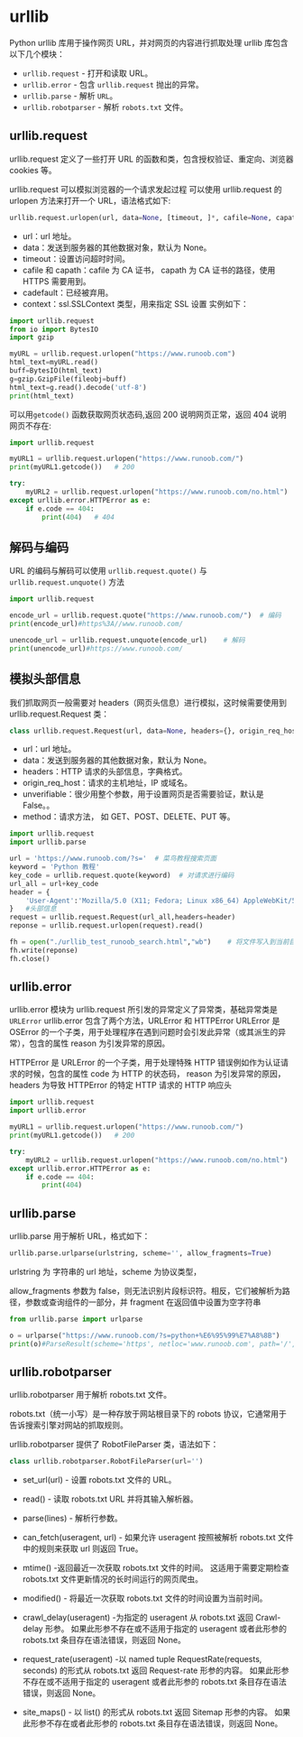 # urllib

Python urllib 库用于操作网页 URL，并对网页的内容进行抓取处理
urllib 库包含以下几个模块：

- `urllib.request` - 打开和读取 URL。
- `urllib.error` - 包含 `urllib.request` 抛出的异常。
- `urllib.parse` - 解析 `URL`。
- `urllib.robotparser` - 解析 `robots.txt` 文件。

## urllib.request

urllib.request 定义了一些打开 URL 的函数和类，包含授权验证、重定向、浏览器 cookies 等。

urllib.request 可以模拟浏览器的一个请求发起过程
可以使用 urllib.request 的 urlopen 方法来打开一个 URL，语法格式如下:

```py
urllib.request.urlopen(url, data=None, [timeout, ]*, cafile=None, capath=None, cadefault=False, context=None)
```

- url：url 地址。
- data：发送到服务器的其他数据对象，默认为 None。
- timeout：设置访问超时时间。
- cafile 和 capath：cafile 为 CA 证书， capath 为 CA 证书的路径，使用 HTTPS 需要用到。
- cadefault：已经被弃用。
- context：ssl.SSLContext 类型，用来指定 SSL 设置
  实例如下：

```py
import urllib.request
from io import BytesIO
import gzip

myURL = urllib.request.urlopen("https://www.runoob.com")
html_text=myURL.read()
buff=BytesIO(html_text)
g=gzip.GzipFile(fileobj=buff)
html_text=g.read().decode('utf-8')
print(html_text)
```

可以用`getcode()` 函数获取网页状态码,返回 200 说明网页正常，返回 404 说明网页不存在:

```py
import urllib.request

myURL1 = urllib.request.urlopen("https://www.runoob.com/")
print(myURL1.getcode())   # 200

try:
    myURL2 = urllib.request.urlopen("https://www.runoob.com/no.html")
except urllib.error.HTTPError as e:
    if e.code == 404:
        print(404)   # 404
```

## 解码与编码

URL 的编码与解码可以使用 `urllib.request.quote()` 与 `urllib.request.unquote()` 方法

```py
import urllib.request

encode_url = urllib.request.quote("https://www.runoob.com/")  # 编码
print(encode_url)#https%3A//www.runoob.com/

unencode_url = urllib.request.unquote(encode_url)    # 解码
print(unencode_url)#https://www.runoob.com/
```

## 模拟头部信息

我们抓取网页一般需要对 headers（网页头信息）进行模拟，这时候需要使用到 urllib.request.Request 类：

```py
class urllib.request.Request(url, data=None, headers={}, origin_req_host=None, unverifiable=False, method=None)
```
- url：url 地址。
- data：发送到服务器的其他数据对象，默认为 None。
- headers：HTTP 请求的头部信息，字典格式。
- origin_req_host：请求的主机地址，IP 或域名。
- unverifiable：很少用整个参数，用于设置网页是否需要验证，默认是 False。。
- method：请求方法， 如 GET、POST、DELETE、PUT 等。
```py
import urllib.request
import urllib.parse

url = 'https://www.runoob.com/?s='  # 菜鸟教程搜索页面
keyword = 'Python 教程'
key_code = urllib.request.quote(keyword)  # 对请求进行编码
url_all = url+key_code
header = {
    'User-Agent':'Mozilla/5.0 (X11; Fedora; Linux x86_64) AppleWebKit/537.36 (KHTML, like Gecko) Chrome/58.0.3029.110 Safari/537.36'
}   #头部信息
request = urllib.request.Request(url_all,headers=header)
reponse = urllib.request.urlopen(request).read()

fh = open("./urllib_test_runoob_search.html","wb")    # 将文件写入到当前目录中
fh.write(reponse)
fh.close()
```
## urllib.error
urllib.error 模块为 urllib.request 所引发的异常定义了异常类，基础异常类是 `URLError`
urllib.error 包含了两个方法，URLError 和 HTTPError
URLError 是 OSError 的一个子类，用于处理程序在遇到问题时会引发此异常（或其派生的异常），包含的属性 reason 为引发异常的原因。

HTTPError 是 URLError 的一个子类，用于处理特殊 HTTP 错误例如作为认证请求的时候，包含的属性 code 为 HTTP 的状态码， reason 为引发异常的原因，headers 为导致 HTTPError 的特定 HTTP 请求的 HTTP 响应头
```py
import urllib.request
import urllib.error

myURL1 = urllib.request.urlopen("https://www.runoob.com/")
print(myURL1.getcode())   # 200

try:
    myURL2 = urllib.request.urlopen("https://www.runoob.com/no.html")
except urllib.error.HTTPError as e:
    if e.code == 404:
        print(404) 
```
## urllib.parse
urllib.parse 用于解析 URL，格式如下：
```py
urllib.parse.urlparse(urlstring, scheme='', allow_fragments=True)
```
urlstring 为 字符串的 url 地址，scheme 为协议类型，

allow_fragments 参数为 false，则无法识别片段标识符。相反，它们被解析为路径，参数或查询组件的一部分，并 fragment 在返回值中设置为空字符串
```py
from urllib.parse import urlparse

o = urlparse("https://www.runoob.com/?s=python+%E6%95%99%E7%A8%8B")
print(o)#ParseResult(scheme='https', netloc='www.runoob.com', path='/', params='', query='s=python+%E6%95%99%E7%A8%8B', fragment='')
```
## urllib.robotparser
urllib.robotparser 用于解析 robots.txt 文件。

robots.txt（统一小写）是一种存放于网站根目录下的 robots 协议，它通常用于告诉搜索引擎对网站的抓取规则。

urllib.robotparser 提供了 RobotFileParser 类，语法如下：
```py
class urllib.robotparser.RobotFileParser(url='')
```
* set_url(url) - 设置 robots.txt 文件的 URL。

* read() - 读取 robots.txt URL 并将其输入解析器。

* parse(lines) - 解析行参数。

* can_fetch(useragent, url) - 如果允许 useragent 按照被解析 robots.txt 文件中的规则来获取 url 则返回 True。

* mtime() -返回最近一次获取 robots.txt 文件的时间。 这适用于需要定期检查 robots.txt 文件更新情况的长时间运行的网页爬虫。

* modified() - 将最近一次获取 robots.txt 文件的时间设置为当前时间。

* crawl_delay(useragent) -为指定的 useragent 从 robots.txt 返回 Crawl-delay 形参。 如果此形参不存在或不适用于指定的 useragent 或者此形参的 robots.txt 条目存在语法错误，则返回 None。

* request_rate(useragent) -以 named tuple RequestRate(requests, seconds) 的形式从 robots.txt 返回 Request-rate 形参的内容。 如果此形参不存在或不适用于指定的 useragent 或者此形参的 robots.txt 条目存在语法错误，则返回 None。

* site_maps() - 以 list() 的形式从 robots.txt 返回 Sitemap 形参的内容。 如果此形参不存在或者此形参的 robots.txt 条目存在语法错误，则返回 None。
